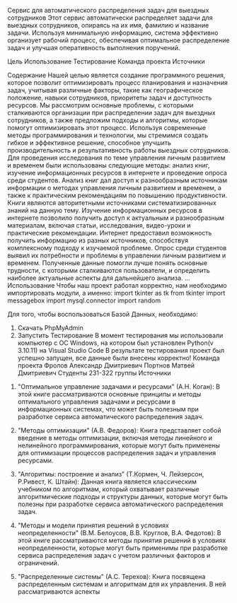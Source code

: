 Сервис для автоматического распределения задач для выездных сотрудников
Этот сервис автоматически распределяет задачи для выездных сотрудников, опираясь на их имя, фамилию и название задачи. Используя минимальную информацию, система эффективно организует рабочий процесс, обеспечивая оптимальное распределение задач и улучшая оперативность выполнения поручений.

Цель
Использование
Тестирование
Команда проекта
Источники

Содержание
Нашей целью является создание программного решения, которое позволит оптимизировать процесс планирования и назначения задач, учитывая различные факторы, такие как географическое положение, навыки сотрудников, приоритеты задач и доступность ресурсов.
Мы рассмотрим основные проблемы, с которыми сталкиваются организации при распределении задач для выездных сотрудников, а также предложим подходы и алгоритмы, которые помогут оптимизировать этот процесс. Используя современные методы программирования и технологии, мы стремимся создать гибкое и эффективное решение, способное улучшить производительность и результативность работы выездных сотрудников.
Для проведения исследования по теме управления личным развитием и временем были использованы следующие методы: анализ книг, изучение информационных ресурсов в интернете и проведение опроса среди студентов.
Анализ книг дал доступ к разнообразным источникам информации о методах управления личным развитием и временем, а также к практическим рекомендациям по повышению продуктивности. Книги являются авторитетными источниками систематизированных знаний на данную тему.
Изучение информационных ресурсов в интернете позволило получить доступ к актуальным и разнообразным материалам, включая статьи, исследования, видео-уроки и практические рекомендации. Интернет предоставил возможность получить информацию из разных источников, способствуя комплексному подходу к изучаемой проблеме.
Опрос среди студентов выявил их потребности и проблемы в управлении личным развитием и временем. Полученные данные помогли лучше понять основные трудности, с которыми сталкиваются пользователи, и определить наиболее актуальные аспекты для дальнейшего анализа.
...
Использование
Чтобы наш проект работал корректно, нам необходимо импортировать модули, а именно:
import tkinter as tk
from tkinter import messagebox
import mysql.connector
import random

Для того, чтобы воспользоваться Базой Данных, необходимо:
1) Скачать PhpMyAdmin
2) Запустить
Тестирование
В момент тестирования мы использовали компьютер с ОС Windows, на котором был установлен Python(v 3.10.11) на Visual Studio Code
В результате тестирования проект был успешно запущен, все данные были внесены корректно!
Команда проекта
Фролов Александр Дмитриевич
Портнов Матвей Дмитриевич
Студенты 231-322 группы
Источники
1.	"Оптимальное управление задачами и ресурсами" (А.Н. Коган): В этой книге рассматриваются основные принципы и методы оптимального управления задачами и ресурсами в информационных системах, что может быть полезным при разработке сервиса автоматического распределения задач.

2.	"Методы оптимизации" (А.В. Федоров): Книга представляет собой введение в методы оптимизации, включая методы линейного и нелинейного программирования, которые могут быть применены для оптимизации процессов распределения задач и управления ресурсами.

3.	"Алгоритмы: построение и анализ" (Т.Кормен, Ч. Лейзерсон, Р.Ривест, К. Штайн): Данная книга является классическим учебником по алгоритмам, который охватывает различные алгоритмические подходы и структуры данных, которые могут быть полезны при разработке сервиса автоматического распределения задач.

4.	"Методы и модели принятия решений в условиях неопределенности" (В.М. Белоусов, В.В. Круглов, В.А. Федотов): В этой книге рассматриваются методы принятия решений в условиях неопределенности, которые могут быть применимы при разработке сервиса распределения задач с учетом различных факторов и ограничений.

5.	"Распределенные системы" (А.С. Терехов): Книга посвящена распределенным системам и алгоритмам для их управления. В ней рассматриваются аспекты
